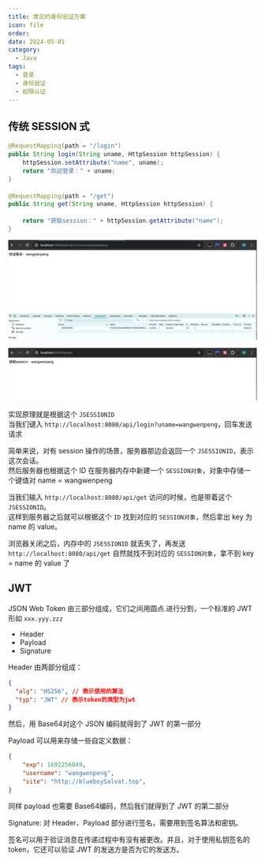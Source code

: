 ```yaml
---
title: 常见的身份验证方案
icon: file
order: 
date: 2024-05-01
category:
  - Java
tags:
  - 登录
  - 身份验证
  - 权限认证
---
```

## 传统 SESSION 式

```java
@RequestMapping(path = "/login")  
public String login(String uname, HttpSession httpSession) {  
    httpSession.setAttribute("name", uname);  
    return "欢迎登录：" + uname;  
}  
  
@RequestMapping(path = "/get")  
public String get(String uname, HttpSession httpSession) {  
  
    return "获取session：" + httpSession.getAttribute("name");  
}
```

![](../../../../appends/img/cookieSession.png)

![](../../../../appends/img/cookieSession-1.png)

实现原理就是根据这个 `JSESSIONID`  
当我们键入 `http://localhost:8080/api/login?uname=wangwenpeng`，回车发送请求

简单来说，对有 session 操作的场景，服务器那边会返回一个 `JSESSIONID`，表示这次会话。  
然后服务器也根据这个 ID 在服务器内存中新建一个 `SESSION对象`，对象中存储一个键值对 name = wangwenpeng


当我们输入 `http://localhost:8080/api/get` 访问的时候，也是带着这个 `JSESSIONID`。  
这样到服务器之后就可以根据这个 `ID` 找到对应的 `SESSION对象`，然后拿出 key 为 name 的 value。

浏览器关闭之后，内存中的 `JSESSIONID` 就丢失了，再发送 `http://localhost:8080/api/get` 自然就找不到对应的 `SESSION对象`，拿不到 key = name 的 value 了

## JWT
JSON Web Token 由三部分组成，它们之间用圆点.进行分割，一个标准的 JWT 形如 `xxx.yyy.zzz `
- Header 
- Payload 
- Signature

Header 由两部分组成：
```JSON
{
  "alg": "HS256", // 表示使用的算法
  "typ": "JWT" // 表示token的类型为jwt
}
```

然后，用 Base64对这个 JSON 编码就得到了 JWT 的第一部分

Payload 可以用来存储一些自定义数据：
```json
{
	"exp": 1692256049,
	"username": "wangwenpeng",
	"site": "http://blueboySalvat.top",
}
```

同样 payload 也需要 Base64编码，然后我们就得到了 JWT 的第二部分

Signature:
对 Header、Payload 部分进行签名，需要用到签名算法和密钥。

签名可以用于验证消息在传递过程中有没有被更改。并且，对于使用私钥签名的 token，它还可以验证 JWT 的发送方是否为它的发送方。

